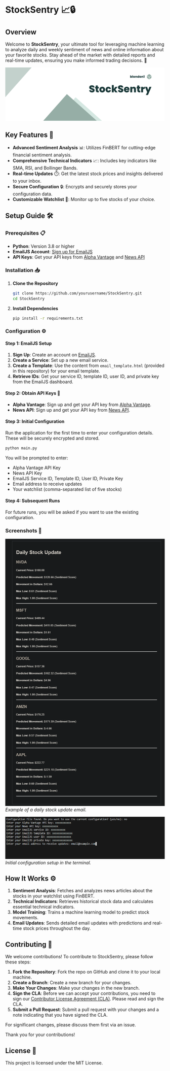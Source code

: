 # StockSentry 📈🔒

## Overview

Welcome to **StockSentry**, your ultimate tool for leveraging machine learning to analyze daily and weekly sentiment of news and online information about your favorite stocks. Stay ahead of the market with detailed reports and real-time updates, ensuring you make informed trading decisions. 🚀

![StockSentry Banner](images/banner.png)

## Key Features 🌟

- **Advanced Sentiment Analysis** 📊: Utilizes FinBERT for cutting-edge financial sentiment analysis.
- **Comprehensive Technical Indicators** 📈: Includes key indicators like SMA, RSI, and Bollinger Bands.
- **Real-time Updates** ⏱️: Get the latest stock prices and insights delivered to your inbox.
- **Secure Configuration** 🔒: Encrypts and securely stores your configuration data.
- **Customizable Watchlist** 👀: Monitor up to five stocks of your choice.

## Setup Guide 🛠️

### Prerequisites 📋

- **Python**: Version 3.8 or higher
- **EmailJS Account**: [Sign up for EmailJS](https://www.emailjs.com/)
- **API Keys**: Get your API keys from [Alpha Vantage](https://www.alphavantage.co/) and [News API](https://newsapi.org/)

### Installation 📥

1. **Clone the Repository**

   ```sh
   git clone https://github.com/yourusername/StockSentry.git
   cd StockSentry
   ```

2. **Install Dependencies**

   ```sh
   pip install -r requirements.txt
   ```

### Configuration ⚙️

#### Step 1: EmailJS Setup

1. **Sign Up**: Create an account on [EmailJS](https://www.emailjs.com/).
2. **Create a Service**: Set up a new email service.
3. **Create a Template**: Use the content from `email_template.html` (provided in this repository) for your email template.
4. **Retrieve IDs**: Get your service ID, template ID, user ID, and private key from the EmailJS dashboard.

#### Step 2: Obtain API Keys 🔑

- **Alpha Vantage**: Sign up and get your API key from [Alpha Vantage](https://www.alphavantage.co/).
- **News API**: Sign up and get your API key from [News API](https://newsapi.org/).

#### Step 3: Initial Configuration

Run the application for the first time to enter your configuration details. These will be securely encrypted and stored.

```sh
python main.py
```

You will be prompted to enter:
- Alpha Vantage API Key
- News API Key
- EmailJS Service ID, Template ID, User ID, Private Key
- Email address to receive updates
- Your watchlist (comma-separated list of five stocks)

#### Step 4: Subsequent Runs

For future runs, you will be asked if you want to use the existing configuration.

### Screenshots 📸

![Email Screenshot](images/email_screenshot.png)
*Example of a daily stock update email.*

![Terminal Screenshot](images/terminal_screenshot.png)
*Initial configuration setup in the terminal.*

## How It Works ⚙️

1. **Sentiment Analysis**: Fetches and analyzes news articles about the stocks in your watchlist using FinBERT.
2. **Technical Indicators**: Retrieves historical stock data and calculates essential technical indicators.
3. **Model Training**: Trains a machine learning model to predict stock movements.
4. **Email Updates**: Sends detailed email updates with predictions and real-time stock prices throughout the day.

## Contributing 🤝

We welcome contributions! To contribute to StockSentry, please follow these steps:

1. **Fork the Repository**: Fork the repo on GitHub and clone it to your local machine.
2. **Create a Branch**: Create a new branch for your changes.
3. **Make Your Changes**: Make your changes in the new branch.
4. **Sign the CLA**: Before we can accept your contributions, you need to sign our [Contributor License Agreement (CLA)](CLA.md). Please read and sign the CLA.
5. **Submit a Pull Request**: Submit a pull request with your changes and a note indicating that you have signed the CLA.

For significant changes, please discuss them first via an issue.

Thank you for your contributions!

## License 📜

This project is licensed under the MIT License.